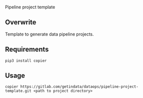 Pipeline project template

## Overwrite

Template to generate data pipeline projects.

## Requirements

```shell
pip3 install copier
```

## Usage

```shell
copier https://gitlab.com/getindata/dataops/pipeline-project-template.git <path to project directory>
```